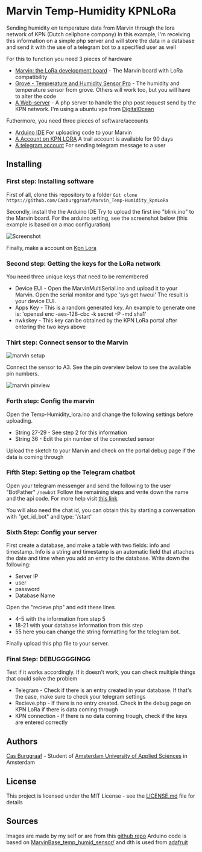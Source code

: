 # Marvin Temp-Humidity KPNLoRa
Sending humidity en temperature data from Marvin through the lora network of KPN (Dutch cellphone compony)
In this example, I'm receiving this information on a simple php server and will store the data in a database and send it with the use of a telegram bot to a specified user as well

For this to function you need 3 pieces of hardware
* [Marvin: the LoRa development board](https://www.kickstarter.com/projects/688158475/marvin-the-lora-development-board) - The Marvin board with LoRa compatibility
* [Grove - Temperature and Humidity Sensor Pro](http://wiki.seeed.cc/Grove-Temperature_and_Humidity_Sensor_Pro/) - The humidity and temperature sensor from grove. Others will work too, but you will have to alter the code
* [A Web-server](https://m.do.co/c/5307d376ecef) - A php server to handle the php post request send by the KPN network. I'm using a ubuntu vps from [DigitalOcean](https://m.do.co/c/5307d376ecef)

Futhermore, you need three pieces of software/accounts
* [Arduino IDE](https://www.arduino.cc/en/Main/Software) For uploading code to your Marvin
* [A Account on KPN LORA](https://loradeveloper.mendixcloud.com/login.html) A trail account is available for 90 days
* [A telegram account](https://telegram.org) For sending telegram message to a user

## Installing

### First step: Installing software
First of all, clone this repository to a folder
`Git clone https://github.com/Casburggraaf/Marvin_Temp-Humidity_kpnLoRa`

Secondly, install the the Arduino IDE
Try to upload the first ino "blink.ino" to the Marvin board. For the arduino setting, see the screenshot below (this example is based on a mac configuration)

![Screenshot](../master/images/screenshot_arduino.png)

Finally, make a account on [Kpn Lora](https://loradeveloper.mendixcloud.com/login.html)

### Second step: Getting the keys for the LoRa network
You need three unique keys that need to be remembered
* Device EUI - Open the MarvinMultiSerial.ino and upload it to your Marvin. Open the serial monitor and type
'sys get hweui'
The result is your device EUI.
* Apps Key - This is a random generated key. An example to generate one is:
'openssl enc -aes-128-cbc -k secret -P -md sha1'
* nwkskey - This key can be obtained by the KPN LoRa portal after entering the two keys above

### Thirt step: Connect sensor to the Marvin

![marvin setup](../master/images/marvin_sensor.jpg)

Connect the sensor to A3. See the pin overview below to see the available pin numbers.

![marvin pinview](../master/images/marvin_pins.jpeg)

### Forth step: Config the marvin
Open the Temp-Humidity_lora.ino and change the following settings before uploading.
* String 27-29 - See step 2 for this information
* String 36 - Edit the pin number of the connected sensor

Upload the sketch to your Marvin and check on the portal debug page if the data is coming through

### Fifth Step: Setting op the Telegram chatbot
Open your telegram messenger and send the following to the user "BotFather"
`/newbot`
Follow the remaining steps and write down the name and the api code.
For more help visit [this link](https://core.telegram.org/bots)

You will also need the chat id, you can obtain this by starting a conversation with "get_id_bot" and type:
'/start'

### Sixth Step: Config your server
First create a database, and make a table with two fields: info and timestamp. Info is a string and timestamp is an automatic field that attaches the date and time when you add an entry to the database.
Write down the following:
* Server IP
* user
* password
* Database Name

Open the "recieve.php" and edit these lines
* 4-5 with the information from step 5
* 18-21 with your database information from this step
* 55 here you can change the string formatting for the telegram bot.

Finally upload this php file to your server.

### Final Step: DEBUGGGGINGG
Test if it works accordingly.
If it doesn't work, you can check multiple things that could solve the problem
* Telegram - Check if there is an entry created in your database. If that's the case, make sure to check your telegram settings
* Recieve.php - If there is no entry created. Check in the debug page on KPN LoRa if there is data coming through
* KPN connection - If there is no data coming trough, check if the keys are entered correctly


## Authors
[Cas Burggraaf](https://www.casburggraaf.com) - Student of [Amsterdam University of Applied Sciences](http://www.amsterdamuas.com) in Amsterdam

## License
This project is licensed under the MIT License - see the [LICENSE.md](LICENSE.md) file for details

## Sources
Images are made by my self or are from this [github repo](https://github.com/iotacademy/marvin/tree/master/Software)
Arduino code is based on [MarvinBase_temp_humid_sensor/](https://github.com/iotacademy/marvin/tree/master/Software/MarvinBase_temp_humid_sensor) and dth is used from [adafruit](https://github.com/adafruit/DHT-sensor-library)
